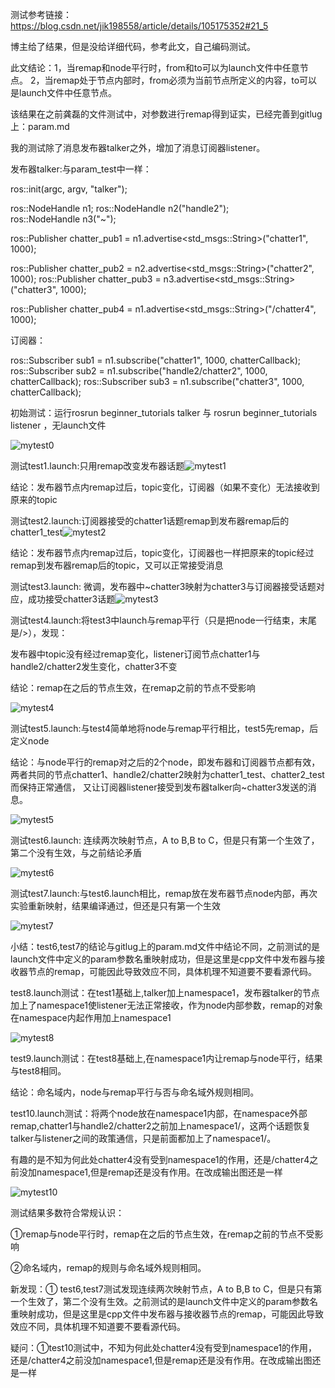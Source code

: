 测试参考链接：https://blog.csdn.net/jik198558/article/details/105175352#21_5

博主给了结果，但是没给详细代码，参考此文，自己编码测试。

此文结论：1，当remap和node平行时，from和to可以为launch文件中任意节点。
 2，当remap处于节点内部时，from必须为当前节点所定义的内容，to可以是launch文件中任意节点。

该结果在之前龚磊的文件测试中，对参数进行remap得到证实，已经完善到gitlug上：param.md



我的测试除了消息发布器talker之外，增加了消息订阅器listener。

发布器talker:与param_test中一样：

  ros::init(argc, argv, "talker");

  ros::NodeHandle n1;
  ros::NodeHandle n2("handle2");  
  ros::NodeHandle n3("~");

  ros::Publisher chatter_pub1 = n1.advertise<std_msgs::String>("chatter1", 1000);

  ros::Publisher chatter_pub2 = n2.advertise<std_msgs::String>("chatter2", 1000);
  ros::Publisher chatter_pub3 = n3.advertise<std_msgs::String>("chatter3", 1000);

   ros::Publisher chatter_pub4 = n1.advertise<std_msgs::String>("/chatter4", 1000);

订阅器：

 ros::Subscriber sub1 = n1.subscribe("chatter1", 1000, chatterCallback);
  ros::Subscriber sub2 = n1.subscribe("handle2/chatter2", 1000, chatterCallback);
  ros::Subscriber sub3 = n1.subscribe("chatter3", 1000, chatterCallback);



初始测试：运行rosrun beginner_tutorials talker  与 rosrun beginner_tutorials listener ，无launch文件

![mytest0](./remap_image/mytest0.png)





测试test1.launch:只用remap改变发布器话题![mytest1](./remap_image/mytest1.png)

结论：发布器节点内remap过后，topic变化，订阅器（如果不变化）无法接收到原来的topic





测试test2.launch:订阅器接受的chatter1话题remap到发布器remap后的chatter1_test![mytest2](./remap_image/mytest2.png)

结论：发布器节点内remap过后，topic变化，订阅器也一样把原来的topic经过remap到发布器remap后的topic，又可以正常接受消息



测试test3.launch: 微调，发布器中~chatter3映射为chatter3与订阅器接受话题对应，成功接受chatter3话题![mytest3](./remap_image/mytest3.png)





测试test4.launch:将test3中launch与remap平行（只是把node一行结束，末尾是/>），发现：

发布器中topic没有经过remap变化，listener订阅节点chatter1与handle2/chatter2发生变化，chatter3不变

结论：remap在之后的节点生效，在remap之前的节点不受影响

![mytest4](./remap_image/mytest4.png)





测试test5.launch:与test4简单地将node与remap平行相比，test5先remap，后定义node

结论：与node平行的remap对之后的2个node，即发布器和订阅器节点都有效，两者共同的节点chatter1、handle2/chatter2映射为chatter1_test、chatter2_test而保持正常通信，
<remap from = "~chatter3" to="chatter3"/>又让订阅器listener接受到发布器talker向~chatter3发送的消息。

![mytest5](./remap_image/mytest5.png)





测试test6.launch: 连续两次映射节点，A to B,B to C，但是只有第一个生效了，第二个没有生效，与之前结论矛盾

<remap from = "chatter1" to="chatter1_test"/>
<remap from = "chatter1_test" to="chatter1_test2"/>

![mytest6](./remap_image/mytest6.png)





测试test7.launch:与test6.launch相比，remap放在发布器节点node内部，再次实验重新映射，结果编译通过，但还是只有第一个生效

![mytest7](./remap_image/mytest7.png)



小结：test6,test7的结论与gitlug上的param.md文件中结论不同，之前测试的是launch文件中定义的param参数名重映射成功，但是这里是cpp文件中发布器与接收器节点的remap，可能因此导致效应不同，具体机理不知道要不要看源代码。





test8.launch测试：在test1基础上,talker加上namespace1，发布器talker的节点加上了namespace1使listener无法正常接收，作为node内部参数，remap的对象在namespace内起作用加上namespace1

![mytest8](./remap_image/mytest8.png)



test9.launch测试：在test8基础上,在namespace1内让remap与node平行，结果与test8相同。

结论：命名域内，node与remap平行与否与命名域外规则相同。



test10.launch测试：将两个node放在namespace1内部，在namespace外部remap,chatter1与handle2/chatter2之前加上namespace1/，这两个话题恢复talker与listener之间的政策通信，只是前面都加上了namespace1/。

有趣的是不知为何此处chatter4没有受到namespace1的作用，还是/chatter4之前没加namespace1,但是remap还是没有作用。在改成<remap from = "namespace1/chatter4" to="chatter4_test"/>输出图还是一样

![mytest10](./remap_image/mytest10.png)



测试结果多数符合常规认识：

①remap与node平行时，remap在之后的节点生效，在remap之前的节点不受影响

②命名域内，remap的规则与命名域外规则相同。

新发现：① test6,test7测试发现连续两次映射节点，A to B,B to C，但是只有第一个生效了，第二个没有生效。之前测试的是launch文件中定义的param参数名重映射成功，但是这里是cpp文件中发布器与接收器节点的remap，可能因此导致效应不同，具体机理不知道要不要看源代码。

疑问：①test10测试中，不知为何此处chatter4没有受到namespace1的作用，还是/chatter4之前没加namespace1,但是remap还是没有作用。在改成<remap from = "namespace1/chatter4" to="chatter4_test"/>输出图还是一样